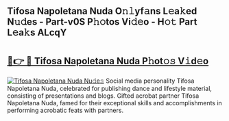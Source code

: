 ## Tifosa Napoletana Nuda O𝚗𝚕yf𝚊ns L𝚎a𝚔ed N𝚞𝚍es - Part-v0S P𝚑𝚘tos Vi𝚍𝚎o - H𝚘𝚝 Part L𝚎a𝚔s ALcqY

# <h2><a href="http://kf5us6.oniu.top/?m=Tifosa+Napoletana+Nuda">🔗👉 🔴 Tifosa Napoletana Nuda P𝚑ot𝚘𝚜 V𝚒d𝚎o</a></h2>

[![Tifosa Napoletana Nuda Nu𝚍e𝚜](https://i.imgur.com/0qMVB7G.gif)](http://kf5us6.oniu.top/?m=Tifosa+Napoletana+Nuda)
Social media personality Tifosa Napoletana Nuda, celebrated for publishing dance and lifestyle material, consisting of presentations and blogs. Gifted acrobat partner Tifosa Napoletana Nuda, famed for their exceptional skills and accomplishments in performing acrobatic feats with partners.  
